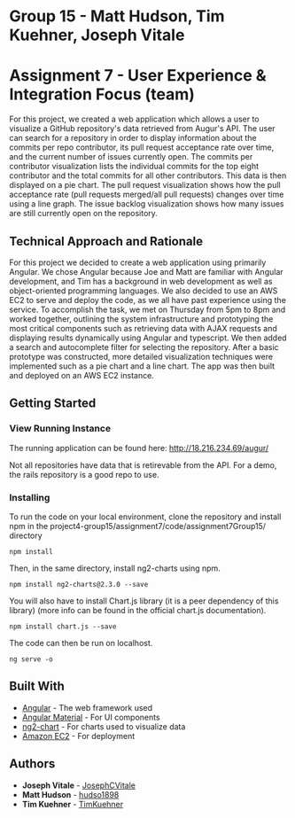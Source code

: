 # Group 15 - Matt Hudson, Tim Kuehner, Joseph Vitale

# Assignment 7 - User Experience & Integration Focus (team)
For this project, we created a web application which allows a user to visualize a GitHub repository's data retrieved from Augur's API. The user can search for a repository in order to display information about the commits per repo contributor, its pull request acceptance rate over time, and the current number of issues currently open. The commits per contributor visualization lists the individual commits for the top eight contributor and the total commits for all other contributors. This data is then displayed on a pie chart. The pull request visualization shows how the pull acceptance rate (pull requests merged/all pull requests) changes over time using a line graph. The issue backlog visualization shows how many issues are still currently open on the repository. 

## Technical Approach and Rationale
 For this project we decided to create a web application using primarily Angular. We chose Angular because Joe and Matt are familiar with Angular development, and Tim has a background in web development as well as object-oriented programming languages. We also decided to use an AWS EC2 to serve and deploy the code, as we all have past experience using the service. To accomplish the task, we met on Thursday from 5pm to 8pm and worked together, outlining the system infrastructure and prototyping the most critical components such as retrieving data with AJAX requests and displaying results dynamically using Angular and typescript. We then added a search and autocomplete filter for selecting the repository. After a basic prototype was constructed, more detailed visualization techniques were implemented such as a pie chart and a line chart. The app was then built and deployed on an AWS EC2 instance. 
 
## Getting Started

### View Running Instance
The running application can be found here: http://18.216.234.69/augur/

Not all repositories have data that is retirevable from the API. For a demo, the rails repository is a good repo to use.

### Installing
To run the code on your local environment, clone the repository and install npm in the project4-group15/assignment7/code/assignment7Group15/ directory
```
npm install
```
Then, in the same directory, install ng2-charts using npm.
```
npm install ng2-charts@2.3.0 --save
```
You will also have to install Chart.js library (it is a peer dependency of this library) (more info can be found in the official chart.js documentation).
```
npm install chart.js --save
```
The code can then be run on localhost.
```
ng serve -o
```

## Built With
* [Angular](https://angular.io/docs) - The web framework used
* [Angular Material](https://material.angular.io/) - For UI components
* [ng2-chart](https://www.npmjs.com/package/ng2-charts) - For charts used to visualize data
* [Amazon EC2](https://docs.aws.amazon.com/ec2/index.html) - For deployment

## Authors
* **Joseph Vitale** - [JosephCVitale](https://github.com/PurpleBooth)
* **Matt Hudson**  - [hudso1898](https://github.com/hudso1898)
* **Tim Kuehner** - [TimKuehner](https://github.com/TimKuehner)
